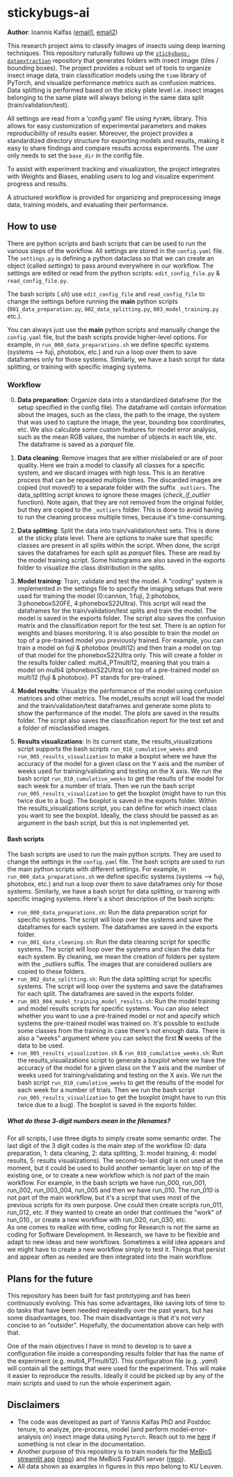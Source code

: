 # stickybugs-ai

**Author**: Ioannis Kalfas ([email1](mailto:ioannis.kalfas@kuleuven.be), [email2](mailto:kalfasyan@gmail.com))

This research project aims to classify images of insects using deep learning techniques. This repository naturally follows up the [`stickybugs-dataextraction`](https://gitlab.kuleuven.be/mebios-dl/research/insect-monitoring/research-repositories/stickybugs-dataextraction) repository that generates folders with insect image (tiles / bounding boxes). The project provides a robust set of tools to organize insect image data, train classification models using the `timm` library of PyTorch, and visualize performance metrics such as confusion matrices. Data splitting is performed based on the sticky plate level i.e. insect images belonging to the same plate will always belong in the same data split (train/validation/test).  
  
All settings are read from a 'config.yaml' file using `PyYAML` library. This allows for easy customization of experimental parameters and makes reproducibility of results easier. Moreover, the project provides a standardized directory structure for exporting models and results, making it easy to share findings and compare results across experiments. The user only needs to set the `base_dir` in the config file.  
  
To assist with experiment tracking and visualization, the project integrates with Weights and Biases, enabling users to log and visualize experiment progress and results.  
  
A structured workflow is provided for organizing and preprocessing image data, training models, and evaluating their performance.  

## How to use
There are python scripts and bash scripts that can be used to run the various steps of the workflow. All settings are stored in the `config.yaml` file. The `settings.py` is defining a python dataclass so that we can create an object (called *settings*) to pass around everywhere in our workflow. The settings are edited or read from the python scripts: `edit_config_file.py` & `read_config_file.py`.  

The bash scripts (*.sh*) use `edit_config_file` and `read_config_file` to change the settings before running the **main** python scripts (`001_data_preparation.py`, `002_data_splitting.py`, `003_model_training.py` etc.).  

You can always just use the **main** python scripts and manually change the `config.yaml` file, but the bash scripts provide higher-level options. For example, in `run_000_data_preparations.sh` we define specific systems (systems --> fuji, photobox, etc.) and run a loop over them to save dataframes only for those systems. Similarly, we have a bash script for data splitting, or training with specific imaging systems.  

### Workflow
0. **Data preparation**: Organize data into a standardized dataframe (for the setup specified in the config file). The dataframe will contain information about the images, such as the class, the path to the image, the system that was used to capture the image, the year, bounding box coordinates, etc. We also calculate some custom features for model error analysis, such as the mean RGB values, the number of objects in each tile, etc. The dataframe is saved as a *parquet* file.  

1. **Data cleaning**: Remove images that are either mislabeled or are of poor quality. Here we train a model to classify all classes for a specific system, and we discard images with high loss. This is an iterative process that can be repeated multiple times. The discarded images are copied (not moved!) to a separate folder with the suffix `_outliers`. The data_splitting script knows to ignore these images (*check_if_outlier* function). Note again, that they are not removed from the original folder, but they are copied to the `_outliers` folder. This is done to avoid having to run the cleaning process multiple times, because it's time-consuming.  

2. **Data splitting**: Split the data into train/validation/test sets. This is done at the sticky plate level. There are options to make sure that specific classes are present in all splits within the script. When done, the script saves the dataframes for each split as *parquet* files. These are read by the model training script. Some histograms are also saved in the exports folder to visualize the class distribution in the splits.  

3. **Model training**: Train, validate and test the model. A "coding" system is implemented in the settings file to specify the imaging setups that were used for training the model (0:cannon, 1:fuji, 2:photobox, 3:phoneboxS20FE, 4:phoneboxS22Ultra). This script will read the dataframes for the train/validation/test splits and train the model. The model is saved in the exports folder. The script also saves the confusion matrix and the classification report for the test set. There is an option for weights and biases monitoring. It is also possible to train the model on top of a pre-trained model you previously trained. For example, you can train a model on fuji & photobox (multi12) and then train a model on top of that model for the phoneboxS22Ultra only. This will create a folder in the results folder called: multi4_PTmulti12, meaning that you train a model on multi4 (phoneboxS22Ultra) on top of a pre-trained model on multi12 (fuji & photobox). PT stands for pre-trained.  

4. **Model results**: Visualize the performance of the model using confusion matrices and other metrics. The model_results script will load the model and the train/validation/test dataframes and generate some plots to show the performance of the model. The plots are saved in the results folder. The script also saves the classification report for the test set and a folder of misclassified images.   

5. **Results visualizations**: In its current state, the results_visualizations script supports the bash scripts `run_010_cumulative_weeks` and `run_005_results_visualization` to make a boxplot where we have the accuracy of the model for a given class on the Y axis and the number of weeks used for training/validating and testing on the X axis. We run the bash script `run_010_cumulative_weeks` to get the results of the model for each week for a number of trials. Then we run the bash script `run_005_results_visualization` to get the boxplot (might have to run this twice due to a bug). The boxplot is saved in the exports folder. Within the results_visualizations script, you can define for which insect class you want to see the boxplot. Ideally, the class should be passed as an argument in the bash script, but this is not implemented yet.

#### Bash scripts
The bash scripts are used to run the main python scripts. They are used to change the settings in the `config.yaml` file. The bash scripts are used to run the main python scripts with different settings. For example, in `run_000_data_preparations.sh` we define specific systems (systems --> fuji, photobox, etc.) and run a loop over them to save dataframes only for those systems. Similarly, we have a bash script for data splitting, or training with specific imaging systems. Here's a short description of the bash scripts:
* `run_000_data_preparations.sh`: Run the data preparation script for specific systems. The script will loop over the systems and save the dataframes for each system. The dataframes are saved in the exports folder. 
* `run_001_data_cleaning.sh`: Run the data cleaning script for specific systems. The script will loop over the systems and clean the data for each system. By cleaning, we mean the creation of folders per system with the _outliers suffix. The images that are considered outliers are copied to these folders. 
* `run_002_data_splitting.sh`: Run the data splitting script for specific systems. The script will loop over the systems and save the dataframes for each split. The dataframes are saved in the exports folder.
* `run_003_004_model_training_model_results.sh`: Run the model training and model results scripts for specific systems. You can also select whether you want to use a pre-trained model or not and specify which systems the pre-trained model was trained on. It's possible to exclude some classes from the training in case there's not enough data. There is also a "weeks" argument where you can select the first **N** weeks of the data to be used.
* `run_005_results_visualization.sh` & `run_010_cumulative_weeks.sh`: Run the results_visualizations script to generate a boxplot where we have the accuracy of the model for a given class on the Y axis and the number of weeks used for training/validating and testing on the X axis. We run the bash script `run_010_cumulative_weeks` to get the results of the model for each week for a number of trials. Then we run the bash script `run_005_results_visualization` to get the boxplot (might have to run this twice due to a bug). The boxplot is saved in the exports folder.  

##### What do these 3-digit numbers mean in the filenames?
For all scripts, I use three digits to simply create some semantic order. The last digit of the 3 digit codes is the main step of the workflow (0: data preparation, 1: data cleaning, 2: data splitting, 3: model training, 4: model results, 5: results visualizations). The second-to-last digit is not used at the moment, but it could be used to build another semantic layer on top of the existing one, or to create a new workflow which is not part of the main workflow. For example, in the bash scripts we have run_000, run_001, run_002, run_003_004, run_005 and then we have run_010. The run_010 is not part of the main workflow, but it's a script that uses most of the previous scripts for its own purpose. One could then create scripts run_011, run_012, etc. if they wanted to create an order that continues the "work" of run_010., or create a new workflow with run_020, run_030, etc.  
As one comes to realize with time, coding for Research is not the same as coding for Software Development. In Research, we have to be flexible and adapt to new ideas and new workflows. Sometimes a wild idea appears and we might have to create a new workflow simply to test it. Things that persist and appear often as needed are then integrated into the main workflow.

## Plans for the future
This repository has been built for fast prototyping and has been continuously evolving. This has some advantages, like saving lots of time to do tasks that have been needed repeatedly over the past years, but has some disadvantages, too. The main disadvantage is that it's not very concise to an "outsider". Hopefully, the documentation above can help with that.  

One of the main objectives I have in mind to develop is to save a configuration file inside a corresponding results folder that has the name of the experiment (e.g. multi4_PTmulti12). This configuration file (e.g. *.yaml*) will contain all the settings that were used for the experiment. This will make it easier to reproduce the results. Ideally it could be picked up by any of the main scripts and used to run the whole experiment again.

## Disclaimers 
* The code was developed as part of Yannis Kalfas PhD and Postdoc tenure, to analyze, pre-process, model (and perform model-error-analysis on) insect image data using `Pytorch`. Reach out to me [here](mailto:kalfasyan@gmail.com) if something is not clear in the documentation.  
* Another purpose of this repository is to train models for the [MeBioS streamlit app](https://photobox.streamlit.app/) ([repo](https://gitlab.kuleuven.be/mebios-dl/research/insect-monitoring/industry/photobox_app)) and the MeBioS FastAPI server ([repo](https://gitlab.kuleuven.be/mebios-dl/research/insect-monitoring/industry/insects-api)).  
* All data shown as examples in figures in this repo belong to KU Leuven.
